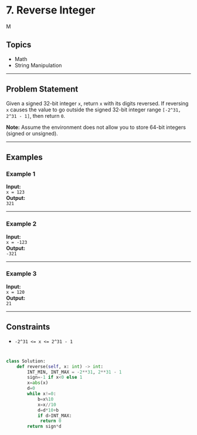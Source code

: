 
# 7. Reverse Integer
M

## Topics
- Math
- String Manipulation

---

## Problem Statement
Given a signed 32-bit integer `x`, return `x` with its digits reversed. If reversing `x` causes the value to go outside the signed 32-bit integer range `[-2^31, 2^31 - 1]`, then return `0`.

**Note:** Assume the environment does not allow you to store 64-bit integers (signed or unsigned).

---

## Examples

### Example 1
**Input:**  
`x = 123`  
**Output:**  
`321`

---

### Example 2
**Input:**  
`x = -123`  
**Output:**  
`-321`

---

### Example 3
**Input:**  
`x = 120`  
**Output:**  
`21`

---

## Constraints
- `-2^31 <= x <= 2^31 - 1`


# 

```python
class Solution:
    def reverse(self, x: int) -> int:
        INT_MIN, INT_MAX = -2**31, 2**31 - 1
        sign=-1 if x<0 else 1
        x=abs(x)
        d=0
        while x!=0:
            b=x%10
            x=x//10
            d=d*10+b
            if d>INT_MAX: 
             return 0
        return sign*d
```
